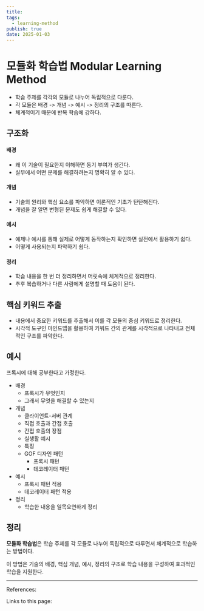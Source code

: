 ```yaml
---
title: 
tags:
  - learning-method
publish: true
date: 2025-01-03
---
```

# 모듈화 학습법 Modular Learning Method
- 학습 주제를 각각의 모듈로 나누어 독립적으로 다룬다.
- 각 모듈은 배경 -> 개념 -> 예시 -> 정리의 구조를 따른다.
- 체계적이기 때문에 반복 학습에 강하다.

## 구조화

#### 배경
- 왜 이 기술이 필요한지 이해하면 동기 부여가 생긴다.
- 실무에서 어떤 문제를 해결하려는지 명확히 알 수 있다.

#### 개념
- 기술의 원리와 핵심 요소를 파악하면 이론적인 기초가 탄탄해진다.
- 개념을 잘 알면 변형된 문제도 쉽게 해결할 수 있다.
#### 예시
- 예제나 예시를 통해 실제로 어떻게 동작하는지 확인하면 실전에서 활용하기 쉽다.
- 어떻게 사용되는지 파악하기 쉽다.

#### 정리
- 학습 내용을 한 번 더 정리하면서 머릿속에 체계적으로 정리한다.
- 추후 복습하거나 다른 사람에게 설명할 때 도움이 된다.

## 핵심 키워드 추출
- 내용에서 중요한 키워드를 추출해서 이를 각 모듈의 중심 키워드로  정리한다.
- 시각적 도구인 마인드맵을 활용하여 키워드 간의 관계를 시각적으로 나타내고 전체적인 구조를 파악한다.

## 예시
프록시에 대해 공부한다고 가정한다.

- 배경
	- 프록시가 무엇인지
	- 그래서 무엇을 해결할 수 있는지
- 개념
	- 클라이언트-서버 관계
	- 직접 호출과 간접 호출
	- 간접 호출의 장점
	- 실생활 예시
	- 특징
	- GOF 디자인 패턴
		- 프록시 패턴
		- 데코레이터 패턴
- 예시
	- 프록시 패턴 적용
	- 데코레이터 패턴 적용
- 정리
	- 학습한 내용을 일목요연하게 정리
## 정리
**모듈화 학습법**은 학습 주제를 각 모듈로 나누어 독립적으로 다루면서 체계적으로 학습하는 방법이다.

이 방법은 기술의 배경, 핵심 개념, 예시, 정리의 구조로 학습 내용을 구성하여 효과적인 학습을 지원한다.

---
References: 

Links to this page: 
